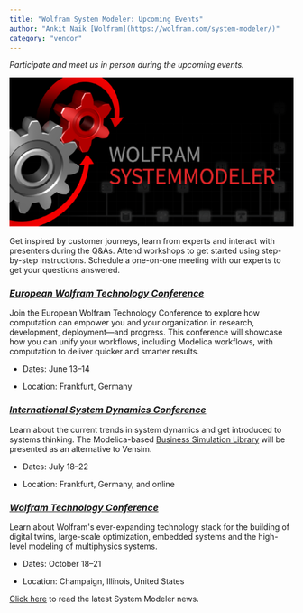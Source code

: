 ```yaml
---
title: "Wolfram System Modeler: Upcoming Events"
author: "Ankit Naik [Wolfram](https://wolfram.com/system-modeler/)"
category: "vendor"
---
```

*Participate and meet us in person during the upcoming events.*

![Alt text](System-Modeler-Events.png 'System Modeler: Upcoming Events')

Get inspired by customer journeys, learn from experts and interact with presenters during the Q&As. Attend workshops to get started using step-by-step instructions. Schedule a one-on-one meeting with our experts to get your questions answered.

### *[European Wolfram Technology Conference](https://www.wolfram.com/events/technology-conference-eu/2022/)*

Join the European Wolfram Technology Conference to explore how computation can empower you and your organization in research, development, deployment—and progress. This conference will showcase how you can unify your workflows, including Modelica workflows, with computation to deliver quicker and smarter results.

- Dates: June 13&ndash;14

- Location: Frankfurt, Germany

### *[International System Dynamics Conference](https://systemdynamics.org/conference/)*

Learn about the current trends in system dynamics and get introduced to systems thinking. The Modelica-based [Business Simulation Library](https://www.wolfram.com/system-modeler/libraries/business-simulation/) will be presented as an alternative to Vensim.

- Dates: July 18&ndash;22

- Location: Frankfurt, Germany, and online

### *[Wolfram Technology Conference](https://www.wolfram.com/events/technology-conference)*

Learn about Wolfram's ever-expanding technology stack for the building of digital twins, large-scale optimization, embedded systems and the high-level modeling of multiphysics systems.

- Dates: October 18&ndash;21

- Location: Champaign, Illinois, United States

[Click here](https://www.wolfram.com/system-modeler/what-is-new) to read the latest System Modeler news.
